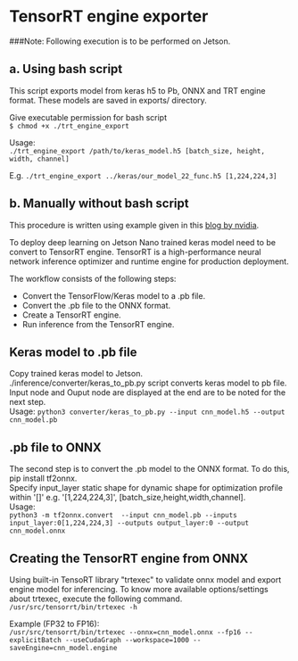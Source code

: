 # TensorRT engine exporter  
###Note: Following execution is to be performed on Jetson.   

## a. Using bash script  
This script exports model from keras h5 to Pb, ONNX and TRT engine format. These models are saved in exports/ directory.  

Give executable permission for bash script  
`$ chmod +x ./trt_engine_export`  
  
Usage:  
`./trt_engine_export /path/to/keras_model.h5 [batch_size, height, width, channel]`  

E.g. `./trt_engine_export ../keras/our_model_22_func.h5 [1,224,224,3]`  

## b. Manually without bash script
This procedure is written using example given in this [blog by nvidia](https://developer.nvidia.com/blog/speeding-up-deep-learning-inference-using-tensorflow-onnx-and-tensorrt/).  

To deploy deep learning on Jetson Nano trained keras model need to be convert to TensorRT engine. 
TensorRT is a high-performance neural network inference optimizer and runtime engine for production deployment. 

The workflow consists of the following steps:  
  
- Convert the TensorFlow/Keras model to a .pb file.  
- Convert the .pb file to the ONNX format.  
- Create a TensorRT engine. 
- Run inference from the TensorRT engine.  

## Keras model to .pb file  
Copy trained keras model to Jetson.   
./inference/converter/keras_to_pb.py script converts keras model to pb file.  
Input node and Ouput node are displayed at the end are to be noted for the next step.  
Usage: 
`
python3 converter/keras_to_pb.py --input cnn_model.h5 --output cnn_model.pb
`

## .pb file to ONNX
The second step is to convert the .pb model to the ONNX format. To do this, pip install tf2onnx.  
Specify input_layer static shape for dynamic shape for optimization profile within '[]' e.g. '[1,224,224,3]', [batch_size,height,width,channel].  
Usage:  
`
python3 -m tf2onnx.convert  --input cnn_model.pb --inputs input_layer:0[1,224,224,3] --outputs output_layer:0 --output cnn_model.onnx 
`
## Creating the TensorRT engine from ONNX  

Using built-in TensoRT library "trtexec" to validate onnx model and export engine model for inferencing. 
To know more available options/settings about trtexec, execute the following command.  
`/usr/src/tensorrt/bin/trtexec -h`

Example (FP32 to FP16):  
`/usr/src/tensorrt/bin/trtexec --onnx=cnn_model.onnx --fp16 --explicitBatch --useCudaGraph --workspace=1000 --saveEngine=cnn_model.engine`

